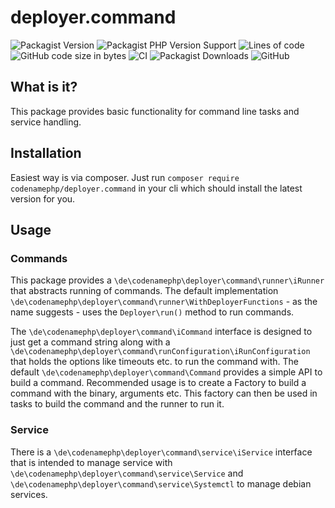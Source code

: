 # deployer.command

![Packagist Version](https://img.shields.io/packagist/v/codenamephp/deployer.command)
![Packagist PHP Version Support](https://img.shields.io/packagist/php-v/codenamephp/deployer.command)
![Lines of code](https://img.shields.io/tokei/lines/github/codenamephp/deployer.command)
![GitHub code size in bytes](https://img.shields.io/github/languages/code-size/codenamephp/deployer.command)
![CI](https://github.com/codenamephp/deployer.command/workflows/CI/badge.svg)
![Packagist Downloads](https://img.shields.io/packagist/dt/codenamephp/deployer.command)
![GitHub](https://img.shields.io/github/license/codenamephp/deployer.command)

## What is it?

This package provides basic functionality for command line tasks and service handling.

## Installation

Easiest way is via composer. Just run `composer require codenamephp/deployer.command` in your cli which should install the latest version for you.

## Usage

### Commands

This package provides a `\de\codenamephp\deployer\command\runner\iRunner` that abstracts running of commands. The default implementation
`\de\codenamephp\deployer\command\runner\WithDeployerFunctions` - as the name suggests - uses the `Deployer\run()` method to run commands.

The `\de\codenamephp\deployer\command\iCommand` interface is designed to just get a command string along with a
`\de\codenamephp\deployer\command\runConfiguration\iRunConfiguration` that holds the options like timeouts etc. to run the command with. The
default `\de\codenamephp\deployer\command\Command` provides a simple API to build a command. Recommended usage is to create a Factory to build a command with
the binary, arguments etc. This factory can then be used in tasks to build the command and the runner to run it.

### Service

There is a `\de\codenamephp\deployer\command\service\iService` interface that is intended to manage service with
`\de\codenamephp\deployer\command\service\Service` and `\de\codenamephp\deployer\command\service\Systemctl` to manage debian services.
